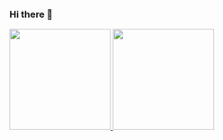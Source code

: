 ### Hi there 👋

<!--
**Munhos/Munhos** is a ✨ _special_ ✨ repository because its `README.md` (this file) appears on your GitHub profile.

Here are some ideas to get you started:

- 🔭 I’m currently working on ...
- 🌱 I’m currently learning ...
- 👯 I’m looking to collaborate on ...
- 🤔 I’m looking for help with ...
- 💬 Ask me about ...
- 📫 How to reach me: ...
- 😄 Pronouns: ...
- ⚡ Fun fact: ...
-->
<div>
<a href="https://github.com/Munhos">
<img loading="lazy" height="180em" src="https://github-readme-stats.vercel.app/api/top-langs/?username=Munhos&layout=compact&langs_count=7&theme=dracula"/>
<img loading="lazy" height="180em" src="https://github-readme-stats.vercel.app/api?username=Munhos&show_icons=true&theme=dracula&include_all_commits=true&count_private=true"/>
</div>
